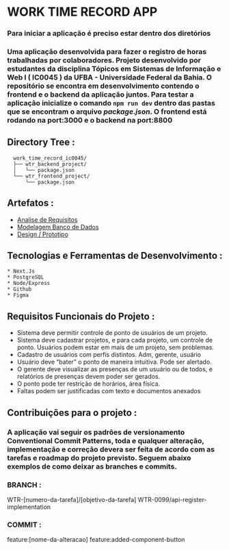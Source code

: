 # WORK TIME RECORD APP

### Para iniciar a aplicação é preciso estar dentro dos diretórios

### Uma aplicação desenvolvida para fazer o registro de horas trabalhadas por colaboradores. Projeto desenvolvido por estudantes da disciplina Tópicos em Sistemas de Informação e Web I ( IC0045 ) da UFBA - Universidade Federal da Bahia. O repositório se encontra em desenvolvimento contendo o frontend e o backend da aplicação juntos. Para testar a aplicação inicialize o comando ``` npm run dev ``` dentro das pastas que se encontram o arquivo *package.json*. O frontend está rodando na port:3000 e o backend na port:8800

## Directory Tree :

```
  work_time_record_ic0045/
  ├── wtr_backend_project/
  │   └── package.json
  └── wtr_frontend_project/
      └── package.json
```

## Artefatos :

   *  [Analise de Requisitos](https://docs.google.com/document/d/1mXYC3zBO63o6MekNcnyizNgUP-bpV0ZYQeMNVkhROD0/edit)
   *  [Modelagem Banco de Dados](https://dbdiagram.io/d/64dc27ec02bd1c4a5ed570ac)
   *  [Design / Prototipo](https://www.figma.com/file/aXFWoeRPZ78SR0bgWpYo1E/work-tracker?type=design&node-id=0-1&mode=design&t=sL47pic2KwJpMmyp-0)

## Tecnologias e Ferramentas de Desenvolvimento :

    * Next.Js
    * PostgreSQL
    * Node/Express
    * Github
    * Figma

## Requisitos Funcionais do Projeto :

  * Sistema deve permitir controle de ponto de usuários de um projeto.
  * Sistema deve cadastrar projetos, e para cada projeto, um controle de ponto. Usuários podem estar em mais de um projeto, sem problemas.
  * Cadastro de usuários com perfis distintos. Adm, gerente, usuário
  * Usuário deve “bater” o ponto de maneira intuitiva. Pode ser alertado.
  * O gerente deve visualizar as presenças de um usuário ou de todos, e relatórios de presenças devem poder ser gerados.
  * O ponto pode ter restrição de horários, área física.
  * Faltas podem ser justificadas com texto e documentos anexados


## Contribuições para o projeto :

### A aplicação vai seguir os padrões de versionamento Conventional Commit Patterns, toda e qualquer alteração, implementação e correção devera ser feita de acordo com as tarefas e roadmap do projeto previsto. Seguem abaixo exemplos de como deixar as branches e commits.

### BRANCH :
  WTR-[numero-da-tarefa]/[objetivo-da-tarefa]
  WTR-0099/api-register-implementation
  
### COMMIT :
  feature:[nome-da-alteracao]
  feature:added-component-button





